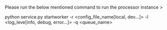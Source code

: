 Please run the below mentioned command to run the processor instance >

python service.py startworker -r <config_file_name[local, dev...]> -l <log_leve[info, debug, error...]> -q <queue_name>